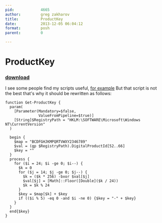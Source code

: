 ```yaml
---
pid:            4665
author:         greg zakharov
title:          ProductKey
date:           2013-12-05 06:04:12
format:         posh
parent:         0

---
```


# ProductKey

### [download](Scripts\4665.ps1)

I see some people find my scripts useful, [for example](http://poshcode.org/4662) But that script is not the best that's why it should be rewritten as follows:

```posh
function Get-ProductKey {
  param(
    [Parameter(Mandatory=$false,
               ValueFromPipeline=$true)]
    [String]$RegistryPath = "HKLM:\SOFTWARE\Microsoft\Windows NT\CurrentVersion"
  )
  
  begin {
    $map = "BCDFGHJKMPQRTVWXY2346789"
    $val = (gp $RegistryPath).DigitalProductId[52..66]
    $key = ""
  }
  process {
    for ($i = 24; $i -ge 0; $i--) {
      $k = 0
      for ($j = 14; $j -ge 0; $j--) {
        $k = ($k * 256) -bxor $val[$j]
        $val[$j] = [Math]::Floor([Double]($k / 24))
        $k = $k % 24
      }
      $key = $map[$k] + $key
      if (($i % 5) -eq 0 -and $i -ne 0) {$key = "-" + $key}
    }
  }
  end{$key}
}
```
